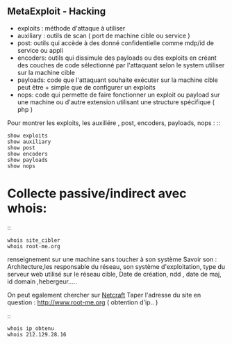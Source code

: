 ## MetaExploit - Hacking

  - exploits : méthode d'attaque à utiliser
  - auxiliary : outils de scan ( port de machine cible ou service )
  - post: outils qui accède à des donné confidentielle comme mdp/id de service ou appli
  - encoders: outils qui dissimule des payloads ou des exploits en créant des couches de code sélectionné par l'attaquant selon le system utiliser sur la machine cible
  - payloads: code que l'attaquant souhaite exécuter sur la machine cible peut être + simple que de configurer un exploits
  - nops: code qui permette de faire fonctionner un exploit ou payload sur une machine ou d'autre extension utilisant une structure spécifique ( php )

Pour montrer les exploits, les auxiliére , post, encoders, payloads, nops :
::

    show exploits
    show auxiliary
    show post
    show encoders
    show payloads
    show nops


Collecte passive/indirect avec whois:
===================
::

    whois site_cibler
    whois root-me.org

renseignement sur une machine sans toucher à son système
Savoir son : Architecture,les responsable du réseau, son système d'exploitation,
type du serveur web utilisé sur le réseau cible,
Date de création, ndd , date de maj, id domain ,hebergeur.....

On peut egalement chercher sur [Netcraft](https://searchdns.netcraft.com/)
Taper l'adresse du site en question : http://www.root-me.org
( obtention d'ip.. )

::

    whois ip_obtenu
    whois 212.129.28.16
